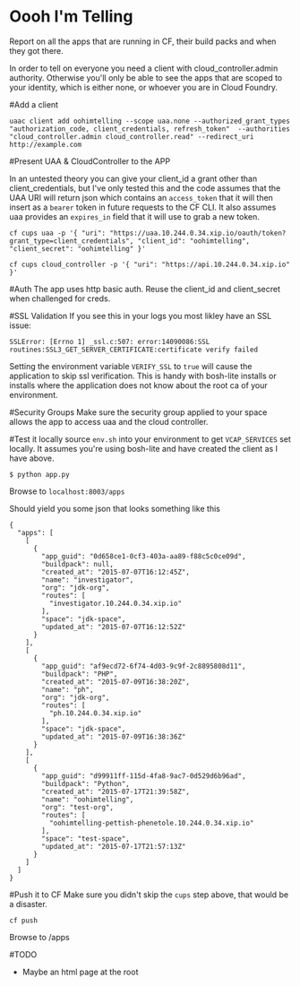 Oooh I'm Telling
================

Report on all the apps that are running in CF, their build packs  and when they got there.

In order to tell on everyone you need a client with cloud_controller.admin authority. Otherwise you'll only be able to see the apps that are scoped to your identity, which is either none, or whoever you are in Cloud Foundry.

#Add a client
```
uaac client add oohimtelling --scope uaa.none --authorized_grant_types "authorization_code, client_credentials, refresh_token"  --authorities "cloud_controller.admin cloud_controller.read" --redirect_uri http://example.com
```

#Present UAA & CloudController to the APP

In an untested theory you can give your client_id a grant other than client_credentials, but I've only tested this and the code assumes that the UAA URI will return
json which contains an `access_token` that it will then insert as a `bearer` token in future requests to the CF CLI. It also assumes uaa provides an `expires_in` field that it will use to grab a new token.

`cf cups uaa -p '{ "uri": "https://uaa.10.244.0.34.xip.io/oauth/token?grant_type=client_credentials", "client_id": "oohimtelling", "client_secret": "oohimtelling" }'`

`cf cups cloud_controller -p '{ "uri": "https://api.10.244.0.34.xip.io" }'`

#Auth
The app uses http basic auth. Reuse the client_id and client_secret when challenged for creds.

#SSL Validation
If you see this in your logs you most likley have an SSL issue:

`SSLError: [Errno 1] _ssl.c:507: error:14090086:SSL routines:SSL3_GET_SERVER_CERTIFICATE:certificate verify failed`

Setting the environment variable `VERIFY_SSL` to `true` will cause the application
to skip ssl verification. This is handy with bosh-lite installs or installs where
the application does not know about the root ca of your environment.

#Security Groups
Make sure the security group applied to your space allows the app to access uaa
and the cloud controller.

#Test it locally
source `env.sh` into your environment to get `VCAP_SERVICES` set locally. It assumes you're using bosh-lite and have created the client as I have above.

```
$ python app.py
```
Browse to `localhost:8003/apps`

Should yield you some json that looks something like this

```
{
  "apps": [
    [
      {
        "app_guid": "0d658ce1-0cf3-403a-aa89-f88c5c0ce09d",
        "buildpack": null,
        "created_at": "2015-07-07T16:12:45Z",
        "name": "investigator",
        "org": "jdk-org",
        "routes": [
          "investigator.10.244.0.34.xip.io"
        ],
        "space": "jdk-space",
        "updated_at": "2015-07-07T16:12:52Z"
      }
    ],
    [
      {
        "app_guid": "af9ecd72-6f74-4d03-9c9f-2c8895808d11",
        "buildpack": "PHP",
        "created_at": "2015-07-09T16:38:20Z",
        "name": "ph",
        "org": "jdk-org",
        "routes": [
          "ph.10.244.0.34.xip.io"
        ],
        "space": "jdk-space",
        "updated_at": "2015-07-09T16:38:36Z"
      }
    ],
    [
      {
        "app_guid": "d99911ff-115d-4fa8-9ac7-0d529d6b96ad",
        "buildpack": "Python",
        "created_at": "2015-07-17T21:39:58Z",
        "name": "oohimtelling",
        "org": "test-org",
        "routes": [
          "oohimtelling-pettish-phenetole.10.244.0.34.xip.io"
        ],
        "space": "test-space",
        "updated_at": "2015-07-17T21:57:13Z"
      }
    ]
  ]
}
```

#Push it to CF
Make sure you didn't skip the `cups` step above, that would be a disaster.

`cf push`

Browse to <cf-url>/apps

#TODO
* Maybe an html page at the root
